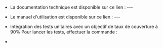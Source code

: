 - La documentation technique est disponible sur ce lien : ---
- Le manuel d'utilisation est disponible sur ce lien : ---

- Intégration des tests unitaires avec un objectif de taux de couverture à 90%
Pour lancer les tests, effectuer la commande :

-